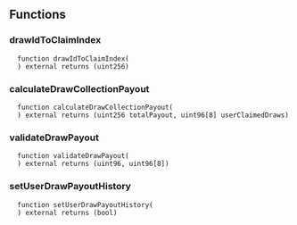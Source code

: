 


## Functions
### drawIdToClaimIndex
```solidity
  function drawIdToClaimIndex(
  ) external returns (uint256)
```




### calculateDrawCollectionPayout
```solidity
  function calculateDrawCollectionPayout(
  ) external returns (uint256 totalPayout, uint96[8] userClaimedDraws)
```




### validateDrawPayout
```solidity
  function validateDrawPayout(
  ) external returns (uint96, uint96[8])
```




### setUserDrawPayoutHistory
```solidity
  function setUserDrawPayoutHistory(
  ) external returns (bool)
```





